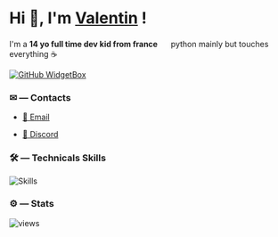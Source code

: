 # Hi 👋, I'm [Valentin](https://youtu.be/eBGIQ7ZuuiU) !

I'm a **14 yo full time dev kid from france** <img src="https://img.icons8.com/color/1048/france-circular.png" width="16"/>
python mainly but touches everything ☕


[![GitHub WidgetBox](https://github-widgetbox.vercel.app/api/profile?username=ValentinLvr&data=followers,repositories,stars)](https://github.com/Jurredr/github-widgetbox)

### ✉ — Contacts

- [📩 Email](mailto:valentinlelievre2008@gmail.com)

- [💬 Discord](https://discord.com/users/768049100238225418)

### 🛠 — Technicals Skills
![Skills](https://skillicons.dev/icons?i=css,html,js,python,selenium,git,github,discord,bash,markdown,linux,raspberrypi,vim,vscode&theme=dark&perline=8)


### ⚙️ — Stats
![views](https://komarev.com/ghpvc/?username=ValentinLvrr&amp;color=blue&amp;style=for-the-badge)